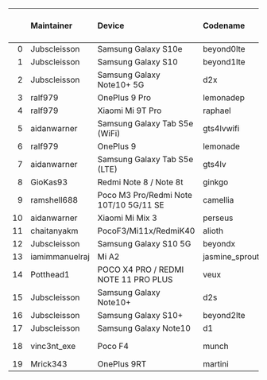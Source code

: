 |    | Maintainer     | Device                                 | Codename       |   Last Pex Version | Device Status   |
|---:|:---------------|:---------------------------------------|:---------------|-------------------:|:----------------|
|  0 | Jubscleisson   | Samsung Galaxy S10e                    | beyond0lte     |                5.9 | Active          |
|  1 | Jubscleisson   | Samsung Galaxy S10                     | beyond1lte     |                5.9 | Active          |
|  2 | Jubscleisson   | Samsung Galaxy Note10+ 5G              | d2x            |                5.9 | Active          |
|  3 | ralf979        | OnePlus 9 Pro                          | lemonadep      |                5.8 | Active          |
|  4 | ralf979        | Xiaomi Mi 9T Pro                       | raphael        |                5.1 | Active          |
|  5 | aidanwarner    | Samsung Galaxy Tab S5e (WiFi)          | gts4lvwifi     |                5.1 | Active          |
|  6 | ralf979        | OnePlus 9                              | lemonade       |                5.9 | Active          |
|  7 | aidanwarner    | Samsung Galaxy Tab S5e (LTE)           | gts4lv         |                5.1 | Active          |
|  8 | GioKas93       | Redmi Note 8 / Note 8t                 | ginkgo         |                5.1 | Active          |
|  9 | ramshell688    | Poco M3 Pro/Redmi Note 10T/10 5G/11 SE | camellia       |                5.1 | Active          |
| 10 | aidanwarner    | Xiaomi Mi Mix 3                        | perseus        |                5.1 | Active          |
| 11 | chaitanyakm    | PocoF3/Mi11x/RedmiK40                  | alioth         |                5.1 | Active          |
| 12 | Jubscleisson   | Samsung Galaxy S10 5G                  | beyondx        |                5.9 | Active          |
| 13 | iamimmanuelraj | Mi A2                                  | jasmine_sprout |                5.1 | Active          |
| 14 | Potthead1      | POCO X4 PRO / REDMI NOTE 11 PRO PLUS   | veux           |                5.7 | In-Active       |
| 15 | Jubscleisson   | Samsung Galaxy Note10+                 | d2s            |                5.9 | Active          |
| 16 | Jubscleisson   | Samsung Galaxy S10+                    | beyond2lte     |                5.9 | Active          |
| 17 | Jubscleisson   | Samsung Galaxy Note10                  | d1             |                5.9 | Active          |
| 18 | vinc3nt_exe    | Poco F4                                | munch          |                5.7 | Not-Maintained  |
| 19 | Mrick343       | OnePlus 9RT                            | martini        |                5.1 | Active          |